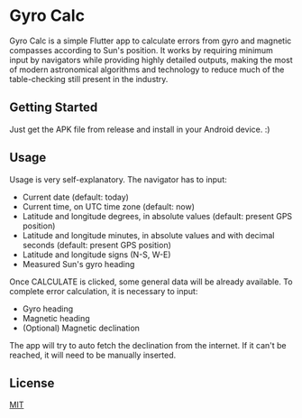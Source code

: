 # Gyro Calc
Gyro Calc is a simple Flutter app to calculate errors from gyro and magnetic compasses according 
to Sun's position. It works by requiring minimum input by navigators while providing highly detailed outputs, 
making the most of modern astronomical algorithms and technology to reduce much of the table-checking still
present in the industry.

## Getting Started
Just get the APK file from release and install in your Android device. :)

## Usage
Usage is very self-explanatory.
The navigator has to input:
- Current date (default: today)
- Current time, on UTC time zone (default: now)
- Latitude and longitude degrees, in absolute values (default: present GPS position)
- Latitude and longitude minutes, in absolute values and with decimal seconds (default: present GPS position)
- Latitude and longitude signs (N-S, W-E)
- Measured Sun's gyro heading

Once CALCULATE is clicked, some general data will be already available.
To complete error calculation, it is necessary to input:
- Gyro heading
- Magnetic heading
- (Optional) Magnetic declination

The app will try to auto fetch the declination from the internet. If it can't be reached, it will need to be manually
inserted.

## License
[MIT](/LICENSE)